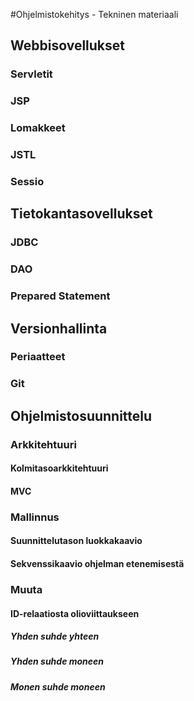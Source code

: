 #Ohjelmistokehitys - Tekninen materiaali

## Webbisovellukset

### Servletit
### JSP
### Lomakkeet
### JSTL
### Sessio

## Tietokantasovellukset

### JDBC
### DAO
### Prepared Statement

## Versionhallinta

### Periaatteet
### Git

## Ohjelmistosuunnittelu

### Arkkitehtuuri

#### Kolmitasoarkkitehtuuri

#### MVC

### Mallinnus

#### Suunnittelutason luokkakaavio

#### Sekvenssikaavio ohjelman etenemisestä

### Muuta

#### ID-relaatiosta olioviittaukseen

##### Yhden suhde yhteen

##### Yhden suhde moneen

##### Monen suhde moneen
